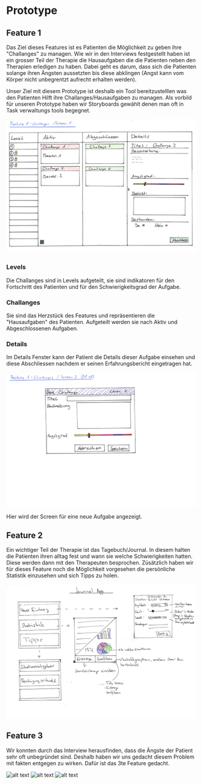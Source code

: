 # Prototype

## Feature 1

Das Ziel dieses Features ist es Patienten die Möglichkeit zu geben ihre "Challanges" zu managen.
Wie wir in den Interviews festgestellt haben ist ein grosser Teil der Therapie die Hausaufgaben die die Patienten neben den Therapien erledigen zu haben. Dabei geht es darum, dass sich die Patienten solange ihren Ängsten aussetzten bis diese abklingen (Angst kann vom Körper nicht unbegrentzt aufrecht erhalten werden).

Unser Ziel mit diesem Prototype ist deshalb ein Tool bereitzustelllen was den Patienten Hilft ihre Challanges/Hausaufgaben zu managen. Als vorbild für unseren Prototype haben wir Storyboards gewählt denen man oft in Task verwaltungs tools begegnet.

![alt text](../Mockup/Feature1_Screen1.jpg "Feature 1 / Screen 1")

### Levels

Die Challanges sind in Levels aufgeteilt, sie sind indikatoren für den Fortschritt des Patienten und für den Schwierigkeitsgrad der Aufgabe.

### Challanges

Sie sind das Herzstück des Features und repräsentieren die "Hausaufgaben" des Patienten.
Aufgeteilt werden sie nach Aktiv und Abgeschlossenen Aufgaben.

### Details

Im Details Fenster kann der Patient die Details dieser Aufgabe einsehen und diese Abschliessen nachdem er seinen Erfahrungsbericht eingetragen hat.


![alt text](../Mockup/Feature1_Screen2.jpg "Feature 1 / Screen 2")

Hier wird der Screen für eine neue Aufgabe angezeigt.

## Feature 2

Ein wichtiger Teil der Therapie ist das Tagebuch/Journal. In diesem halten die Patienten ihren alltag fest und wann sie welche Schwierigkeiten hatten. Diese werden dann mit den Therapeuten besprochen. Züsätzlich haben wir für dieses Feature noch die Möglichkeit vorgesehen die persönliche Statistik einzusehen und sich Tipps zu holen.


![alt text](../Mockup/Feature2.jpg "Feature 2")

## Feature 3

Wir konnten durch das Interview herausfinden, dass die Ängste der Patient sehr oft unbegründet sind. Deshalb haben wir uns gedacht diesem Problem mit fakten entgegen zu wirken. Dafür ist das 3te Feature gedacht.

![alt text](../Mockup/Feature3_Fear1.jpg "Feature 3") ![alt text](../Mockup/Feature3_Fear2.jpg "Feature 3") ![alt text](../Mockup/Feature3_Fear3.jpg "Feature 3")